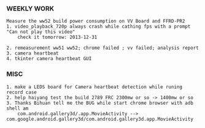 ### WEEKLY WORK
    Measure the ww52 build power consumption on VV Board and FFRD-PR2
    1. video_playback_720p always crash while cathing fps with a prompt "Can not play this video"
        check it tomorrow: 2013-12-31

    2. remeasurement ww51 ww52; chrome failed ; vv failed; analysis report
    3. camera heartbeat
    4. tkinter camera heartbeat GUI

### MISC
    1. make a LEDS board for Camera heartbeat detection while runing record case
    2. help haiyang test the build 2789 FRC 2300mw or so -> 1400mw or so
    3. Thanks Bihuan tell me the BUG while start chrome browser with adb shell am
        com.android.gallery3d/.app.MovieActivity --> com.google.android.gallery3d/com.android.gallery3d.app.MovieActivity
